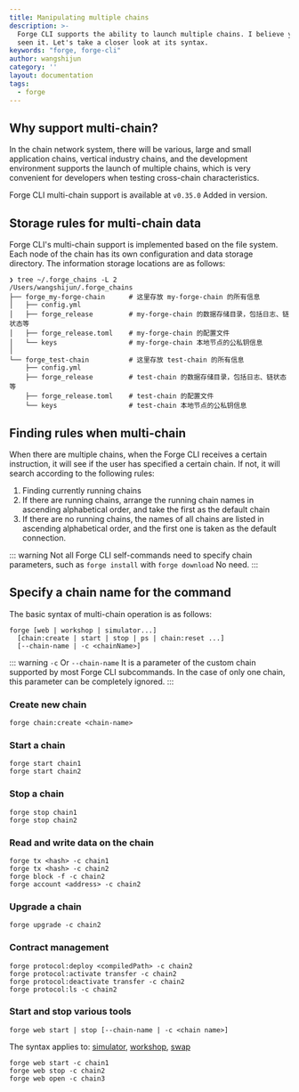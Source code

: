 ```yaml
---
title: Manipulating multiple chains
description: >-
  Forge CLI supports the ability to launch multiple chains. I believe you have
  seen it. Let's take a closer look at its syntax.
keywords: "forge, forge-cli"
author: wangshijun
category: ''
layout: documentation
tags:
  - forge
---
```


## Why support multi-chain?

In the chain network system, there will be various, large and small application chains, vertical industry chains, and the development environment supports the launch of multiple chains, which is very convenient for developers when testing cross-chain characteristics.

Forge CLI multi-chain support is available at `v0.35.0` Added in version.

## Storage rules for multi-chain data

Forge CLI's multi-chain support is implemented based on the file system. Each node of the chain has its own configuration and data storage directory. The information storage locations are as follows:

```shell
❯ tree ~/.forge_chains -L 2
/Users/wangshijun/.forge_chains
├── forge_my-forge-chain      # 这里存放 my-forge-chain 的所有信息
│   ├── config.yml
│   ├── forge_release         # my-forge-chain 的数据存储目录，包括日志、链状态等
│   ├── forge_release.toml    # my-forge-chain 的配置文件
│   └── keys                  # my-forge-chain 本地节点的公私钥信息
│
└── forge_test-chain          # 这里存放 test-chain 的所有信息
    ├── config.yml
    ├── forge_release         # test-chain 的数据存储目录，包括日志、链状态等
    ├── forge_release.toml    # test-chain 的配置文件
    └── keys                  # test-chain 本地节点的公私钥信息
```

## Finding rules when multi-chain

When there are multiple chains, when the Forge CLI receives a certain instruction, it will see if the user has specified a certain chain. If not, it will search according to the following rules:

1.  Finding currently running chains
2.  If there are running chains, arrange the running chain names in ascending alphabetical order, and take the first as the default chain
3.  If there are no running chains, the names of all chains are listed in ascending alphabetical order, and the first one is taken as the default connection.

::: warning
Not all Forge CLI self-commands need to specify chain parameters, such as `forge install` with `forge download` No need.
:::

## Specify a chain name for the command

The basic syntax of multi-chain operation is as follows:

```shell
forge [web | workshop | simulator...]
  [chain:create | start | stop | ps | chain:reset ...]
  [--chain-name | -c <chainName>]

```

::: warning
`-c` Or `--chain-name` It is a parameter of the custom chain supported by most Forge CLI subcommands. In the case of only one chain, this parameter can be completely ignored.
:::

### Create new chain

```shell
forge chain:create <chain-name>
```

### Start a chain

```shell
forge start chain1
forge start chain2
```

### Stop a chain

```shell
forge stop chain1
forge stop chain2
```

### Read and write data on the chain

```shell
forge tx <hash> -c chain1
forge tx <hash> -c chain2
forge block -f -c chain2
forge account <address> -c chain2
```

### Upgrade a chain

```shell
forge upgrade -c chain2
```

### Contract management

```shell
forge protocol:deploy <compiledPath> -c chain2
forge protocol:activate transfer -c chain2
forge protocol:deactivate transfer -c chain2
forge protocol:ls -c chain2
```

### Start and stop various tools

`forge web start | stop [--chain-name | -c <chain name>]`

The syntax applies to: [simulator](../../8-explorer-other-tooling/simulator), [workshop](../../8-explorer-other-tooling/dapp-workshop), [swap](../../8-explorer-other-tooling/forge-swap-service)

```shell
forge web start -c chain1
forge web stop -c chain2
forge web open -c chain3
```
